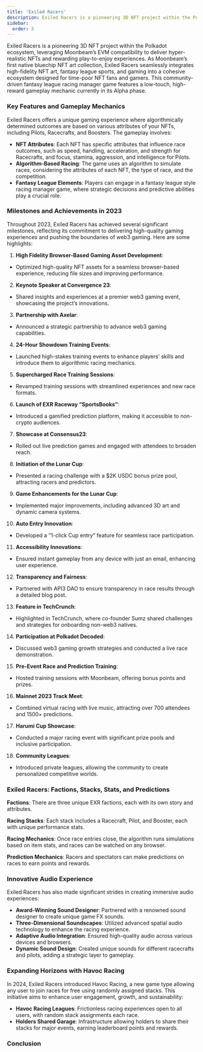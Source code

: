 ```yaml
---
title: 'Exiled Racers'
description: Exiled Racers is a pioneering 3D NFT project within the Polkadot ecosystem, leveraging Moonbeam’s EVM compatibility to deliver hyper-realistic NFTs and rewarding play-to-enjoy experiences.
sidebar:
  order: 3
---
```


Exiled Racers is a pioneering 3D NFT project within the Polkadot ecosystem, leveraging Moonbeam’s EVM compatibility to deliver hyper-realistic NFTs and rewarding play-to-enjoy experiences. As Moonbeam’s first native bluechip NFT art collection, Exiled Racers seamlessly integrates high-fidelity NFT art, fantasy league sports, and gaming into a cohesive ecosystem designed for time-poor NFT fans and gamers. This community-driven fantasy league racing manager game features a low-touch, high-reward gameplay mechanic currently in its Alpha phase.

### Key Features and Gameplay Mechanics

Exiled Racers offers a unique gaming experience where algorithmically determined outcomes are based on various attributes of your NFTs, including Pilots, Racecrafts, and Boosters. The gameplay involves:

- **NFT Attributes**: Each NFT has specific attributes that influence race outcomes, such as speed, handling, acceleration, and strength for Racecrafts, and focus, stamina, aggression, and intelligence for Pilots.
- **Algorithm-Based Racing**: The game uses an algorithm to simulate races, considering the attributes of each NFT, the type of race, and the competition.
- **Fantasy League Elements**: Players can engage in a fantasy league style racing manager game, where strategic decisions and predictive abilities play a crucial role.

### Milestones and Achievements in 2023

Throughout 2023, Exiled Racers has achieved several significant milestones, reflecting its commitment to delivering high-quality gaming experiences and pushing the boundaries of web3 gaming. Here are some highlights:

1. **High Fidelity Browser-Based Gaming Asset Development**:
  
  
  - Optimized high-quality NFT assets for a seamless browser-based experience, reducing file sizes and improving performance.
2. **Keynote Speaker at Convergence 23**:
  
  
  - Shared insights and experiences at a premier web3 gaming event, showcasing the project’s innovations.
3. **Partnership with Axelar**:
  
  
  - Announced a strategic partnership to advance web3 gaming capabilities.
4. **24-Hour Showdown Training Events**:
  
  
  - Launched high-stakes training events to enhance players’ skills and introduce them to algorithmic racing mechanics.
5. **Supercharged Race Training Sessions**:
  
  
  - Revamped training sessions with streamlined experiences and new race formats.
6. **Launch of EXR Raceway “SportsBooks”**:
  
  
  - Introduced a gamified prediction platform, making it accessible to non-crypto audiences.
7. **Showcase at Consensus23**:
  
  
  - Rolled out live prediction games and engaged with attendees to broaden reach.
8. **Initiation of the Lunar Cup**:
  
  
  - Presented a racing challenge with a $2K USDC bonus prize pool, attracting racers and predictors.
9. **Game Enhancements for the Lunar Cup**:
  
  
  - Implemented major improvements, including advanced 3D art and dynamic camera systems.
10. **Auto Entry Innovation**:
  
  
  - Developed a “1-click Cup entry” feature for seamless race participation.
11. **Accessibility Innovations**:
  
  
  - Ensured instant gameplay from any device with just an email, enhancing user experience.
12. **Transparency and Fairness**:
  
  
  - Partnered with API3 DAO to ensure transparency in race results through a detailed blog post.
13. **Feature in TechCrunch**:
  
  
  - Highlighted in TechCrunch, where co-founder Sumz shared challenges and strategies for onboarding non-web3 natives.
14. **Participation at Polkadot Decoded**:
  
  
  - Discussed web3 gaming growth strategies and conducted a live race demonstration.
15. **Pre-Event Race and Prediction Training**:
  
  
  - Hosted training sessions with Moonbeam, offering bonus points and prizes.
16. **Mainnet 2023 Track Meet**:
  
  
  - Combined virtual racing with live music, attracting over 700 attendees and 1500+ predictions.
17. **Harumi Cup Showcase**:
  
  
  - Conducted a major racing event with significant prize pools and inclusive participation.
18. **Community Leagues**:
  
  
  - Introduced private leagues, allowing the community to create personalized competitive worlds.

### Exiled Racers: Factions, Stacks, Stats, and Predictions

**Factions**: There are three unique EXR factions, each with its own story and attributes.

**Racing Stacks**: Each stack includes a Racecraft, Pilot, and Booster, each with unique performance stats.

**Racing Mechanics**: Once race entries close, the algorithm runs simulations based on item stats, and races can be watched on any browser.

**Prediction Mechanics**: Racers and spectators can make predictions on races to earn points and rewards.

### Innovative Audio Experience

Exiled Racers has also made significant strides in creating immersive audio experiences:

- **Award-Winning Sound Designer**: Partnered with a renowned sound designer to create unique game FX sounds.
- **Three-Dimensional Soundscapes**: Utilized advanced spatial audio technology to enhance the racing experience.
- **Adaptive Audio Integration**: Ensured high-quality audio across various devices and browsers.
- **Dynamic Sound Design**: Created unique sounds for different racecrafts and pilots, adding a strategic layer to gameplay.

### Expanding Horizons with Havoc Racing

In 2024, Exiled Racers introduced Havoc Racing, a new game type allowing any user to join races for free using randomly assigned stacks. This initiative aims to enhance user engagement, growth, and sustainability:

- **Havoc Racing Leagues**: Frictionless racing experiences open to all users, with random stack assignments each race.
- **Holders Shared Garage**: Infrastructure allowing holders to share their stacks for major events, earning leaderboard points and rewards.

### Conclusion
